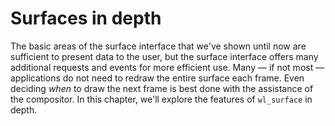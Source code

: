 # Surfaces in depth

The basic areas of the surface interface that we've shown until now are
sufficient to present data to the user, but the surface interface offers many
additional requests and events for more efficient use. Many &mdash; if not most 
&mdash; applications do not need to redraw the entire surface each frame. Even 
deciding *when* to draw the next frame is best done with the assistance of the
compositor. In this chapter, we'll explore the features of `wl_surface` in
depth.
